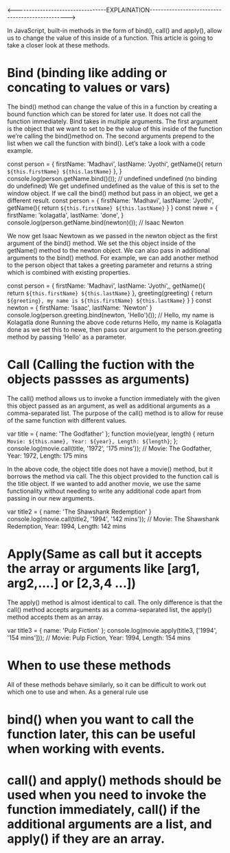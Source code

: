 <---------------------------------EXPLAINATION------------------------------------------------>


In JavaScript, built-in methods in the form of bind(), call() and apply(), allow us to change the value of this inside of a function. This article is going to take a closer look at these methods.

# Bind (binding like adding or concating to values or vars)

The bind() method can change the value of this in a function by creating a bound function which can be stored for later use. It does not call the function immediately.
Bind takes in multiple arguments. The first argument is the object that we want to set to be the value of this inside of the function we’re calling the bind()method on. The second arguments prepend to the list when we call the function with bind().
Let’s take a look with a code example.

const person = {
  firstName: 'Madhavi',
  lastName: 'Jyothi',
  getName(){
    return `${this.firstName} ${this.lastName}`
  },
}
console.log(person.getName.bind()()); // undefined undefined (no binding do undefined)
We get undefined undefined as the value of this is set to the window object.
If we call the bind() method but pass in an object, we get a different result.
const person = {
  firstName: 'Madhavi',
  lastName: 'Jyothi',
  getName(){
    return `${this.firstName} ${this.lastName}`
  }
}
const newe = {
  firstName: 'kolagatla',
  lastName: 'done',
}
console.log(person.getName.bind(newton)()); // Isaac Newton


We now get Isaac Newtown as we passed in the newton object as the first argument of the bind() method. We set the this object inside of the getName() method to the newton object.
We can also pass in additional arguments to the bind() method. For example, we can add another method to the person object that takes a greeting parameter and returns a string which is combined with existing properties.

const person = {
  firstName: 'Madhavi',
  lastName: 'Jyothi',,
  getName(){
    return `${this.firstName} ${this.lastName}`
  },
  greeting(greeting) {
    return `${greeting}, my name is ${this.firstName} ${this.lastName}`
  }
}
const newton = {
  firstName: 'Isaac',
  lastName: 'Newton'
}
console.log(person.greeting.bind(newton, 'Hello')()); // Hello, my name is Kolagatla done
Running the above code returns Hello, my name is Kolagatla done as we set this to newe, then pass our argument to the person.greeting method by passing ‘Hello' as a parameter.



# Call (Calling the fuction with the objects passses as arguments)

The call() method allows us to invoke a function immediately with the given this object passed as an argument, as well as additional arguments as a comma-separated list.
The purpose of the call() method is to allow for reuse of the same function with different values.

var title = {
  name: 'The Godfather'
};
function movie(year, length) {
  return `Movie: ${this.name}, Year: ${year}, Length: ${length}`;
};
console.log(movie.call(title, '1972', '175 mins')); // Movie: The Godfather, Year: 1972, Length: 175 mins

In the above code, the object title does not have a movie() method, but it borrows the method via call. The this object provided to the function call is the title object.
If we wanted to add another movie, we use the same functionality without needing to write any additional code apart from passing in our new arguments.

var title2 = {
  name: 'The Shawshank Redemption'
}
console.log(movie.call(title2, '1994', '142 mins')); // Movie: The Shawshank Redemption, Year: 1994, Length: 142 mins



# Apply(Same as call but it accepts the array or arguments like [arg1, arg2,....] or [2,3,4 ...])

The apply() method is almost identical to call. The only difference is that the call() method accepts arguments as a comma-separated list, the apply() method accepts them as an array.

var title3 = {
  name: 'Pulp Fiction'
};
console.log(movie.apply(title3, ['1994', '154 mins'])); // Movie: Pulp Fiction, Year: 1994, Length: 154 mins

#  When to use these methods

All of these methods behave similarly, so it can be difficult to work out which one to use and when.
As a general rule use 
# bind() when you want to call the function later, this can be useful when working with events.

# call() and apply() methods should be used when you need to invoke the function immediately, call() if the additional arguments are a list, and apply() if they are an array.
